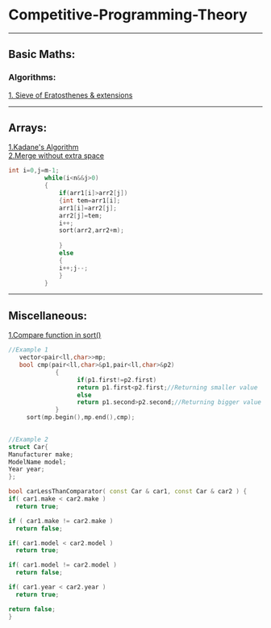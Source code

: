 # Competitive-Programming-Theory
---


## Basic Maths:


### Algorithms:
[1. Sieve of Eratosthenes](https://www.geeksforgeeks.org/sieve-of-eratosthenes/)[ & extensions](https://codeforces.com/blog/entry/22229)


----
## Arrays:
[1.Kadane's Algorithm](https://www.geeksforgeeks.org/largest-sum-contiguous-subarray/)<br />
[2.Merge without extra space](https://practice.geeksforgeeks.org/problems/merge-two-sorted-arrays/0/)

  ```c++
  int i=0,j=m-1;
            while(i<n&&j>0)
            {
                if(arr1[i]>arr2[j])
                {int tem=arr1[i];
                arr1[i]=arr2[j];
                arr2[j]=tem;
                i++;
                sort(arr2,arr2+m);
                
                }
                else
                {
                i++;j--;
                }
            }
  
  ```



----

## Miscellaneous:


[1.Compare function in sort()](https://stackoverflow.com/questions/597532/how-do-you-structure-your-comparison-functions)

   ```c++
   //Example 1
      vector<pair<ll,char>>mp;
      bool cmp(pair<ll,char>&p1,pair<ll,char>&p2)
                {
                      if(p1.first!=p2.first)
                      return p1.first<p2.first;//Returning smaller value
                      else
                      return p1.second>p2.second;//Returning bigger value
                }
        sort(mp.begin(),mp.end(),cmp);
        
   ```
   
   
   ```c++
   //Example 2
   struct Car{
 Manufacturer make;
 ModelName model;
 Year year;
};

bool carLessThanComparator( const Car & car1, const Car & car2 ) {
 if( car1.make < car2.make )
     return true;

 if ( car1.make != car2.make )
     return false;

 if( car1.model < car2.model )
     return true;

 if( car1.model != car2.model )
     return false;

 if( car1.year < car2.year )
     return true;

 return false;
}
   ```
        
      
            




      

